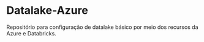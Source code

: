 # Datalake-Azure
Repositório para configuração de datalake básico por meio dos recursos da Azure e Databricks.
